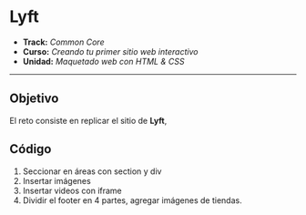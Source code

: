 # Lyft

* **Track:** _Common Core_
* **Curso:** _Creando tu primer sitio web interactivo_
* **Unidad:** _Maquetado web con HTML & CSS_

***

## Objetivo

El reto consiste en replicar el sitio de **Lyft**,

## Código

1. Seccionar en áreas con section y div
2. Insertar imágenes
3. Insertar videos con iframe
4. Dividir el footer en 4 partes, agregar imágenes de tiendas.
